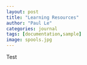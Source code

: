 ```yaml
---
layout: post
title: "Learning Resources"
author: "Paul Le"
categories: journal
tags: [documentation,sample]
image: spools.jpg
---
```


Test
